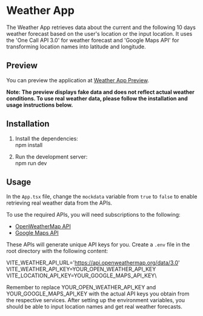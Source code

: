 # Weather App

The Weather App retrieves data about the current and the following 10 days weather forecast based on the user's location 
or the input location. It uses the 'One Call API 3.0' for weather forecast and 'Google Maps API' for transforming 
location names into latitude and longitude.

## Preview

You can preview the application at [Weather App Preview](https://weather-app2-0-tan.vercel.app/).

**Note: The preview displays fake data and does not reflect actual weather conditions. 
To use real weather data, please follow the installation and usage instructions below.**

## Installation

1. Install the dependencies:\
npm install

2. Run the development server:\
npm run dev

## Usage

In the `App.tsx` file, change the `mockdata` variable from `true` to `false` to enable retrieving real weather data from the APIs.

To use the required APIs, you will need subscriptions to the following:

- [OpenWeatherMap API](https://openweathermap.org/api/one-call-3)
- [Google Maps API](https://developers.google.com/maps)

These APIs will generate unique API keys for you. Create a `.env` file in the root directory with the following content:

VITE_WEATHER_API_URL='https://api.openweathermap.org/data/3.0' \
VITE_WEATHER_API_KEY=YOUR_OPEN_WEATHER_API_KEY\
VITE_LOCATION_API_KEY=YOUR_GOOGLE_MAPS_API_KEY\

Remember to replace YOUR_OPEN_WEATHER_API_KEY and YOUR_GOOGLE_MAPS_API_KEY with the actual API keys you obtain from the respective services.
After setting up the environment variables, you should be able to input location names and get real weather forecasts.

